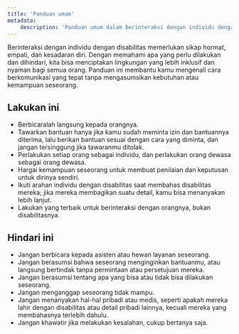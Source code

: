 ```yaml
---
title: 'Panduan umum'
metadata:
    description: 'Panduan umum dalam berinteraksi dengan individu dengan disabilitas.'
---
```


Berinteraksi dengan individu dengan disabilitas memerlukan sikap hormat, empati, dan kesadaran diri. Dengan memahami apa yang perlu dilakukan dan dihindari, kita bisa menciptakan lingkungan yang lebih inklusif dan nyaman bagi semua orang. Panduan ini membantu kamu mengenali cara berkomunikasi yang tepat tanpa mengasumsikan kebutuhan atau kemampuan seseorang.

## Lakukan ini
* Berbicaralah langsung kepada orangnya.  
* Tawarkan bantuan hanya jika kamu sudah meminta izin dan bantuannya diterima, lalu berikan bantuan sesuai dengan cara yang diminta, dan jangan tersinggung jika tawaranmu ditolak.
* Perlakukan setiap orang sebagai individu, dan perlakukan orang dewasa sebagai orang dewasa.
* Hargai kemampuan seseorang untuk membuat penilaian dan keputusan untuk dirinya sendiri.
* Ikuti arahan individu dengan disabilitas saat membahas disabilitas mereka; jika mereka membagikan suatu detail, kamu bisa menanyakan lebih lanjut.
* Lakukan yang terbaik untuk berinteraksi dengan orangnya, bukan disabilitasnya.

## Hindari ini
* Jangan berbicara kepada asisten atau hewan layanan seseorang.
* Jangan berasumsi bahwa seseorang menginginkan bantuanmu, atau langsung bertindak tanpa permintaan atau persetujuan mereka.
* Jangan berasumsi tentang apa yang bisa atau tidak bisa dilakukan seseorang.
* Jangan menganggap seseorang tidak mampu.
* Jangan menanyakan hal-hal pribadi atau medis, seperti apakah mereka lahir dengan disabilitas atau detail pribadi lainnya, kecuali mereka yang membahasnya terlebih dahulu.
* Jangan khawatir jika melakukan kesalahan, cukup bertanya saja.




